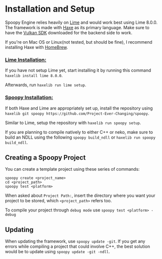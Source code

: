 Installation and Setup
====

Spoopy Engine relies heavily on [Lime](https://lime.openfl.org) and would work best using Lime 8.0.0. The framework is made with [Haxe](http://www.haxe.org/download) as its primary language. Make sure to have the [Vulkan SDK](https://vulkan.lunarg.com/) downloaded for the backend side to work.

If you're on Mac OS or Linux(not tested, but should be fine), I recommend installing Haxe with [HomeBrew](https://brew.sh).

### <ins>**Lime Installation:**</ins>

If you have not setup Lime yet, start installing it by running this command `haxelib install lime 8.0.0`.

Afterwards, run `haxelib run lime setup`.


### <ins>**Spoopy Installation:**</ins>

If both Haxe and Lime are appropriately set up, install the repository using `haxelib git spoopy https://github.com/Project-Ever-Changing/spoopy`.

Similar to Lime, setup the repository with `haxelib run spoopy setup`.

If you are planning to compile natively to either C++ or neko, make sure to build an NDLL using the following `spoopy build_ndll` or `haxelib run spoopy build_ndll`.

## Creating a Spoopy Project

You can create a template project using these series of commands:

    spoopy create <project_name>
    cd <project_path>
    spoopy test <platform>

When asked about `Project Path:`, insert the directory where you want your project to be stored, which `<project_path>` refers too. 

To compile your project through `debug mode` use `spoopy test <platform> -debug`

## Updating

When updating the framework, use `spoopy update -git`. If you get any errors while compiling a project that could involve C++, the best solution would be to update using `spoopy update -git -ndll`.